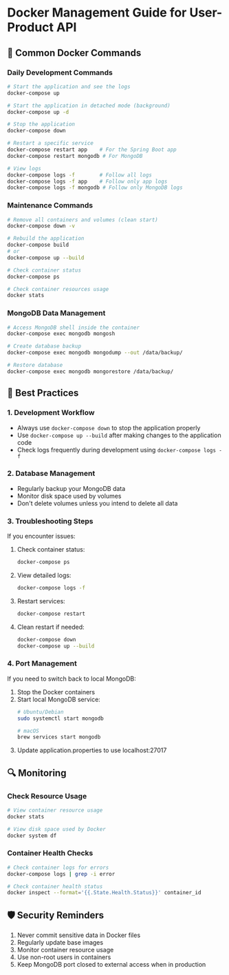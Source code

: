 # Docker Management Guide for User-Product API

## 🔄 Common Docker Commands

### Daily Development Commands
```bash
# Start the application and see the logs
docker-compose up

# Start the application in detached mode (background)
docker-compose up -d

# Stop the application
docker-compose down

# Restart a specific service
docker-compose restart app    # For the Spring Boot app
docker-compose restart mongodb # For MongoDB

# View logs
docker-compose logs -f        # Follow all logs
docker-compose logs -f app    # Follow only app logs
docker-compose logs -f mongodb # Follow only MongoDB logs
```

### Maintenance Commands
```bash
# Remove all containers and volumes (clean start)
docker-compose down -v

# Rebuild the application
docker-compose build
# or
docker-compose up --build

# Check container status
docker-compose ps

# Check container resources usage
docker stats
```

### MongoDB Data Management
```bash
# Access MongoDB shell inside the container
docker-compose exec mongodb mongosh

# Create database backup
docker-compose exec mongodb mongodump --out /data/backup/

# Restore database
docker-compose exec mongodb mongorestore /data/backup/
```

## 🚀 Best Practices

### 1. Development Workflow
- Always use `docker-compose down` to stop the application properly
- Use `docker-compose up --build` after making changes to the application code
- Check logs frequently during development using `docker-compose logs -f`

### 2. Database Management
- Regularly backup your MongoDB data
- Monitor disk space used by volumes
- Don't delete volumes unless you intend to delete all data

### 3. Troubleshooting Steps
If you encounter issues:

1. Check container status:
   ```bash
   docker-compose ps
   ```

2. View detailed logs:
   ```bash
   docker-compose logs -f
   ```

3. Restart services:
   ```bash
   docker-compose restart
   ```

4. Clean restart if needed:
   ```bash
   docker-compose down
   docker-compose up --build
   ```

### 4. Port Management
If you need to switch back to local MongoDB:
1. Stop the Docker containers
2. Start local MongoDB service:
   ```bash
   # Ubuntu/Debian
   sudo systemctl start mongodb

   # macOS
   brew services start mongodb
   ```
3. Update application.properties to use localhost:27017

## 🔍 Monitoring

### Check Resource Usage
```bash
# View container resource usage
docker stats

# View disk space used by Docker
docker system df
```

### Container Health Checks
```bash
# Check container logs for errors
docker-compose logs | grep -i error

# Check container health status
docker inspect --format='{{.State.Health.Status}}' container_id
```

## 🛡️ Security Reminders

1. Never commit sensitive data in Docker files
2. Regularly update base images
3. Monitor container resource usage
4. Use non-root users in containers
5. Keep MongoDB port closed to external access when in production
